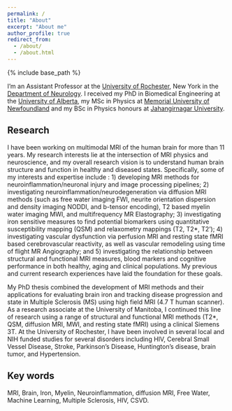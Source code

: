 ```yaml
---
permalink: /
title: "About"
excerpt: "About me"
author_profile: true
redirect_from: 
  - /about/
  - /about.html
---
```


{% include base_path %}

I’m an Assistant Professor at the [University of Rochester](https://www.rochester.edu/), New York in the [Department of Neurology](https://www.urmc.rochester.edu/neurology.aspx). I received my PhD in Biomedical Engineering at the [University of Alberta](https://www.ualberta.ca/index.html), my MSc in Physics at [Memorial University of Newfoundland](https://www.mun.ca/) and my BSc in Physics honours at [Jahangirnagar University](https://www.juniv.edu/). 

## Research
I have been working on multimodal MRI of the human brain for more than 11 years. My research interests lie at the intersection of MRI physics and neuroscience, and my overall research vision is to understand human brain structure and function in healthy and diseased states. Specifically, some of my interests and expertise include : 1) developing MRI methods for neuroinflammation/neuronal injury and image processing pipelines; 2) investigating neuroinflammation/neurodegeneration via diffusion MRI methods (such as free water imaging FWI, neurite orientation dispersion and density imaging NODDI, and b-tensor encoding), T2 based myelin water imaging MWI, and multifrequency MR Elastography; 3) investigating iron sensitive measures to find potential biomarkers using quantitative susceptibility mapping (QSM) and relaxometry mappings (T2, T2*, T2’); 4) investigating vascular dysfunction via perfusion MRI and resting state fMRI based cerebrovascular reactivity, as well as vascular remodeling using time of flight MR Angiography; and 5) investigating the relationship between structural and functional MRI measures, blood markers and cognitive performance in both healthy, aging and clinical populations. My previous and current research experiences have laid the foundation for these goals. 

My PhD thesis combined the development of MRI methods and their applications for evaluating brain iron and tracking disease progression and state in Multiple Sclerosis (MS) using high field MRI (4.7 T human scanner). As a research associate at the University of Manitoba, I continued this line of research using a range of structural and functional MRI methods (T2*, QSM, diffusion MRI, MWI, and resting state fMRI) using a clinical Siemens 3T. At the University of Rochester, I have been involved in several local and NIH funded studies for several disorders including HIV, Cerebral Small Vessel Disease, Stroke, Parkinson’s Disease, Huntington’s disease, brain tumor, and Hypertension.


## Key words
MRI, Brain, Iron, Myelin, Neuroinflammation, diffusion MRI, Free Water, Machine Learning, Multiple Sclerosis, HIV, CSVD. 
